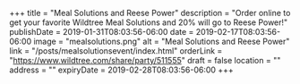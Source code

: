 +++
title = "Meal Solutions and Reese Power"
description = "Order online to get your favorite Wildtree Meal Solutions and 20% will go to Reese Power!"
publishDate = 2019-01-31T08:03:56-06:00
date = 2019-02-17T08:03:56-06:00
image = "mealsolutions.png"
alt = "Meal Solutions and Reese Power"
link = "/posts/mealsolutionsevent/index.html"
orderLink = "https://www.wildtree.com/share/party/511555"
draft = false
location = ""
address = ""
expiryDate = 2019-02-28T08:03:56-06:00
+++
